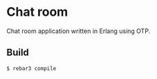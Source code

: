 Chat room
=====

Chat room application written in Erlang using OTP.

Build
-----

    $ rebar3 compile
